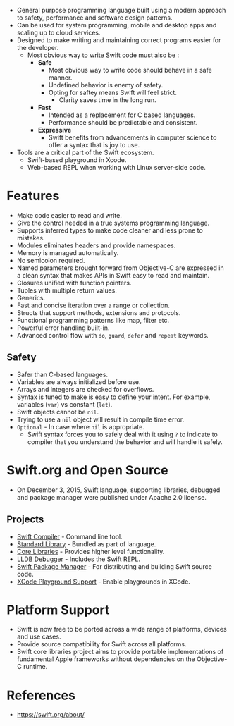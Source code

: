 * General purpose programming language built using a modern approach to safety, performance and software design patterns.
* Can be used for system programming, mobile and desktop apps and scaling up to cloud services.
* Designed to make writing and maintaining correct programs easier for the developer.
	* Most obvious way to write Swift code must also be :
		* __Safe__
			* Most obvious way to write code should behave in a safe manner.
			* Undefined behavior is enemy of safety.
			* Opting for saftey means Swift will feel strict.
				* Clarity saves time in the long run.
		* __Fast__
			* Intended as a replacement for C based languages.
			* Performance should be predictable and consistent.
		* __Expressive__
			* Swift benefits from advancements in computer science to offer a syntax that is joy to use.
* Tools are a critical part of the Swift ecosystem.
	* Swift-based playground in Xcode.
	* Web-based REPL when working with Linux server-side code.
# Features
* Make code easier to read and write.
* Give the control needed in a true systems programming language.
* Supports inferred types to make code cleaner and less prone to mistakes.
* Modules eliminates headers and provide namespaces.
* Memory is managed automatically.
* No semicolon required.
* Named parameters brought forward from Objective-C are expressed in a clean syntax that makes APIs in Swift easy to read and maintain.
* Closures unified with function pointers.
* Tuples with multiple return values.
* Generics.
* Fast and concise iteration over a range or collection.
* Structs that support methods, extensions and protocols.
* Functional programming patterns like map, filter etc.
* Powerful error handling built-in.
* Advanced control flow with `do`, `guard`, `defer` and `repeat` keywords.
## Safety
* Safer than C-based languages.
* Variables are always initialized before use.
* Arrays and integers are checked for overflows.
* Syntax is tuned to make is easy to define your intent. For example, variables (`var`) vs constant (`let`).
* Swift objects cannot be `nil`.
* Trying to use a `nil` object will result in compile time error.
* `Optional` - In case where `nil` is appropriate.
	* Swift syntax forces you to safely deal with it using `?` to indicate to compiler that you understand the behavior and will handle it safely.
# Swift.org and Open Source
* On December 3, 2015, Swift language, supporting libraries, debugged and package manager were published under Apache 2.0 license.
## Projects
* [Swift Compiler](https://swift.org/compiler-stdlib/) - Command line tool.
* [Standard Library](https://swift.org/compiler-stdlib/) - Bundled as part of language.
* [Core Libraries](https://swift.org/core-libraries/) - Provides higher level functionality.
* [LLDB Debugger](https://swift.org/lldb/) - Includes the Swift REPL.
* [Swift Package Manager](https://swift.org/package-manager/) - For distributing and building Swift source code.
* [XCode Playground Support](https://swift.org/lldb/#xcode-playground-support) - Enable playgrounds in XCode.
# Platform Support
* Swift is now free to be ported across a wide range of platforms, devices and use cases.
* Provide source compatibility for Swift across all platforms.
* Swift core libraries project aims to provide portable implementations of fundamental Apple frameworks without dependencies on the Objective-C runtime.
# References
* https://swift.org/about/
